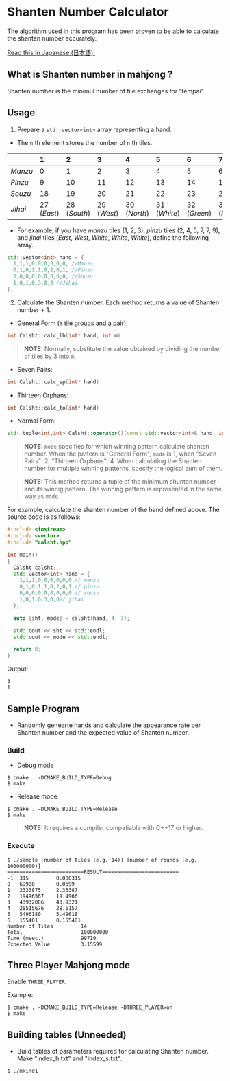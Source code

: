 # Shanten Number Calculator
The algorithm used in this program has been proven to be able to calculate the shanten number accurately.

[Read this in Japanese (日本語).](README.ja.md)

## What is Shanten number in mahjong ?
Shanten number is the minimul number of tile exchanges for "tempai".

## Usage
1. Prepare a `std::vector<int>` array representing a hand.
- The `n` th element stores the number of `n` th tiles.

||1|2|3|4|5|6|7|8|9|
|:--|:--|:--|:--|:--|:--|:--|:--|:--|:--|
|*Manzu*|0|1|2|3|4|5|6|7|8|
|*Pinzu*|9|10|11|12|13|14|15|16|17|
|*Souzu*|18|19|20|21|22|23|24|25|26|
|*Jihai*|27 (*East*)|28 (*South*)|29 (*West*)|30 (*North*)|31 (*White*)|32 (*Green*)|33 (*Red*)|||

- For example, if you have *manzu* tiles (1, 2, 3), *pinzu* tiles (2, 4, 5, 7, 7, 9), and *jihai* tiles (*East*, *West*, *White*, *White*, *White*), define the following array.

```cpp
std::vector<int> hand = {
  1,1,1,0,0,0,0,0,0, //Manzu
  0,1,0,1,1,0,2,0,1, //Pinzu
  0,0,0,0,0,0,0,0,0, //Souzu
  1,0,1,0,3,0,0 //Jihai
};
```

2. Calculate the Shanten number. Each method returns a value of Shanten number + 1.
- General Form (`m` tile groups and a pair):
```cpp
int Calsht::calc_lh(int* hand, int m)
```

> **NOTE:** Normally, substitute the value obtained by dividing the number of tiles by 3 into `m`.

- Seven Pairs:
```cpp
int Calsht::calc_sp(int* hand)
```
- Thirteen Orphans:
```cpp
int Calsht::calc_to(int* hand)
```
- Normal Form:
```cpp
std::tuple<int,int> Calsht::operator()(const std::vector<int>& hand, int m, int mode)
```
> **NOTE:** `mode` specifies for which winning pattern calculate shanten number. When the pattern is "General Form", `mode` is 1, when "Seven Pairs": 2, "Thirteen Orphans": 4. When calculating the Shanten number for multiple winning patterns, specify the logical sum of them.

> **NOTE:** This method returns a tuple of the minimum shunten number and its winnig pattern. The winning pattern is represented in the same way as `mode`.

For example, calculate the shanten number of the hand defined above. The source code is as follows:

```cpp
#include <iostream>
#include <vector>
#include "calsht.hpp"

int main()
{
  Calsht calsht;
  std::vector<int> hand = {
    1,1,1,0,0,0,0,0,0,// manzu
    0,1,0,1,1,0,2,0,1,// pinzu
    0,0,0,0,0,0,0,0,0,// souzu
    1,0,1,0,3,0,0// jihai
  };

  auto [sht, mode] = calsht(hand, 4, 7);

  std::cout << sht << std::endl;
  std::cout << mode << std::endl;

  return 0;
}
```
Output:
```
3
1
```

## Sample Program
- Randomly genearte hands and calculate the appearance rate per Shanten number and the expected value of Shanten number.

### Build
- Debug mode
```
$ cmake . -DCMAKE_BUILD_TYPE=Debug
$ make
```

- Release mode
```
$ cmake . -DCMAKE_BUILD_TYPE=Release
$ make
```
> **NOTE:** It requires a compiler compatiable with C++17 or higher.

### Execute
```
$ ./sample [number of tiles (e.g. 14)] [number of rounds (e.g. 100000000)]
=========================RESULT=========================
-1  315         0.000315
0   69900       0.0699
1   2333875     2.33387
2   19496567    19.4966
3   43932086    43.9321
4   28515676    28.5157
5   5496180     5.49618
6   155401      0.155401
Number of Tiles         14
Total                   100000000
Time (msec.)            99710
Expected Value          3.15599
```

## Three Player Mahjong mode
Enable `THREE_PLAYER`.

Example:
```
$ cmake . -DCMAKE_BUILD_TYPE=Release -DTHREE_PLAYER=on
$ make
```

## Building tables (Unneeded)
- Build tables of parameters required for calculating Shanten number. Make "index_h.txt" and "index_s.txt".

```
$ ./mkind1
```
